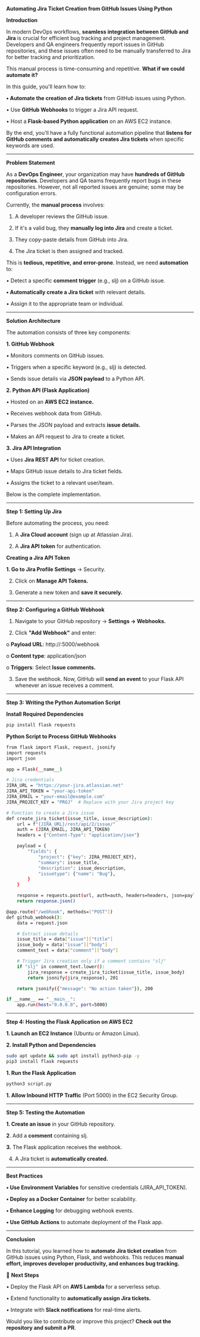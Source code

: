 **Automating Jira Ticket Creation from GitHub Issues Using Python**

**Introduction**

In modern DevOps workflows, **seamless integration between GitHub and Jira** is crucial for efficient bug tracking and project management. Developers and QA engineers frequently report issues in GitHub repositories, and these issues often need to be manually transferred to Jira for better tracking and prioritization.

This manual process is time-consuming and repetitive. **What if we could automate it?**

In this guide, you'll learn how to:

**•	Automate the creation of Jira tickets** from GitHub issues using Python.

•	Use **GitHub Webhooks** to trigger a Jira API request.

•	Host a **Flask-based Python application** on an AWS EC2 instance.

By the end, you'll have a fully functional automation pipeline that **listens for GitHub comments and automatically creates Jira tickets** when specific keywords are used.

---

**Problem Statement**

As a **DevOps Engineer**, your organization may have **hundreds of GitHub repositories**. Developers and QA teams frequently report bugs in these repositories. However, not all reported issues are genuine; some may be configuration errors.

Currently, the **manual process** involves:

1.	A developer reviews the GitHub issue.
  
2.	If it's a valid bug, they **manually log into Jira** and create a ticket.
  
3.	They copy-paste details from GitHub into Jira.

4.	The Jira ticket is then assigned and tracked.

This is **tedious, repetitive, and error-prone**. Instead, we need **automation** to:

•	Detect a specific **comment trigger** (e.g., slj) on a GitHub issue.

**•	Automatically create a Jira ticket** with relevant details.

•	Assign it to the appropriate team or individual.

---

**Solution Architecture**

The automation consists of three key components:

**1. GitHub Webhook**

•	Monitors comments on GitHub issues.

•	Triggers when a specific keyword (e.g., slj) is detected.

•	Sends issue details via **JSON payload** to a Python API.

**2. Python API (Flask Application)**

•	Hosted on an **AWS EC2 instance.**

•	Receives webhook data from GitHub.

•	Parses the JSON payload and extracts **issue details.**

•	Makes an API request to Jira to create a ticket.

**3. Jira API Integration**

•	Uses **Jira REST API** for ticket creation.

•	Maps GitHub issue details to Jira ticket fields.

•	Assigns the ticket to a relevant user/team.

Below is the complete implementation.

---

**Step 1: Setting Up Jira**

Before automating the process, you need:

1.	A **Jira Cloud account** (sign up at Atlassian Jira).
  
2.	A **Jira API token** for authentication.

**Creating a Jira API Token**

**1.	Go to Jira Profile Settings** → Security.

2.	Click on **Manage API Tokens.**

3.	Generate a new token and **save it securely.**

---

**Step 2: Configuring a GitHub Webhook**

1.	Navigate to your GitHub repository → **Settings → Webhooks.**
  
2.	Click **"Add Webhook"** and enter:

o	**Payload URL**: http://<your-ec2-ip>:5000/webhook

o	**Content type**: application/json

o	**Triggers**: Select **Issue comments.**

3.	Save the webhook.
Now, GitHub will **send an event** to your Flask API whenever an issue receives a comment.

---

**Step 3: Writing the Python Automation Script**

**Install Required Dependencies**

```sh
pip install flask requests
```

**Python Script to Process GitHub Webhooks**

```sh
from flask import Flask, request, jsonify
import requests
import json

app = Flask(__name__)

# Jira credentials
JIRA_URL = "https://your-jira.atlassian.net"
JIRA_API_TOKEN = "your-api-token"
JIRA_EMAIL = "your-email@example.com"
JIRA_PROJECT_KEY = "PROJ"  # Replace with your Jira project key

# Function to create a Jira issue
def create_jira_ticket(issue_title, issue_description):
    url = f"{JIRA_URL}/rest/api/2/issue/"
    auth = (JIRA_EMAIL, JIRA_API_TOKEN)
    headers = {"Content-Type": "application/json"}

    payload = {
        "fields": {
            "project": {"key": JIRA_PROJECT_KEY},
            "summary": issue_title,
            "description": issue_description,
            "issuetype": {"name": "Bug"},
        }
    }

    response = requests.post(url, auth=auth, headers=headers, json=payload)
    return response.json()

@app.route("/webhook", methods=["POST"])
def github_webhook():
    data = request.json

    # Extract issue details
    issue_title = data["issue"]["title"]
    issue_body = data["issue"]["body"]
    comment_text = data["comment"]["body"]

    # Trigger Jira creation only if a comment contains "slj"
    if "slj" in comment_text.lower():
        jira_response = create_jira_ticket(issue_title, issue_body)
        return jsonify(jira_response), 201

    return jsonify({"message": "No action taken"}), 200

if __name__ == "__main__":
    app.run(host="0.0.0.0", port=5000)
```

---

**Step 4: Hosting the Flask Application on AWS EC2**

**1.	Launch an EC2 Instance** (Ubuntu or Amazon Linux).

**2.	Install Python and Dependencies**

```sh
sudo apt update && sudo apt install python3-pip -y
pip3 install flask requests
```

**1.	Run the Flask Application**

```sh
python3 script.py
```

**1.	Allow Inbound HTTP Traffic** (Port 5000) in the EC2 Security Group.

---

**Step 5: Testing the Automation**

**1.	Create an issue** in your GitHub repository.

**2**.	Add a **comment** containing slj.

**3.**	The Flask application receives the webhook.
  
4.	A Jira ticket is **automatically created.**

---

**Best Practices**

**•	Use Environment Variables** for sensitive credentials (JIRA_API_TOKEN).

**•	Deploy as a Docker Container** for better scalability.

**•	Enhance Logging** for debugging webhook events.

**•	Use GitHub Actions** to automate deployment of the Flask app.

---

**Conclusion**

In this tutorial, you learned how to **automate Jira ticket creation** from GitHub issues using Python, Flask, and webhooks. This reduces **manual effort, improves developer productivity, and enhances bug tracking.**

🚀 **Next Steps**

•	Deploy the Flask API on **AWS Lambda** for a serverless setup.

•	Extend functionality to **automatically assign Jira tickets.**

•	Integrate with **Slack notifications** for real-time alerts.

Would you like to contribute or improve this project? **Check out the repository and submit a PR**.
